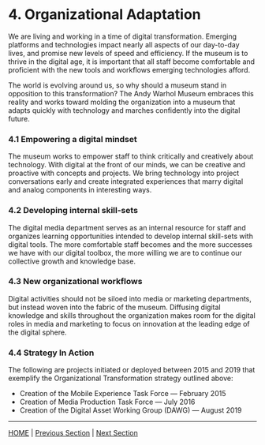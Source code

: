# 4. Organizational Adaptation

We are living and working in a time of digital transformation. Emerging platforms and technologies impact nearly all aspects of our day-to-day lives, and promise new levels of speed and efficiency. If the museum is to thrive in the digital age, it is important that all staff become comfortable and proficient with the new tools and workflows emerging technologies afford.

The world is evolving around us, so why should a museum stand in opposition to this transformation? The Andy Warhol Museum embraces this reality and works toward molding the organization into a museum that adapts quickly with technology and marches confidently into the digital future.

### 4.1 Empowering a digital mindset

The museum works to empower staff to think critically and creatively about technology. With digital at the front of our minds, we can be creative and proactive with concepts and projects. We bring technology into project conversations early and create integrated experiences that marry digital and analog components in interesting ways.

### 4.2 Developing internal skill-sets

The digital media department serves as an internal resource for staff and organizes learning opportunities intended to develop internal skill-sets with digital tools. The more comfortable staff becomes and the more successes we have with our digital toolbox, the more willing we are to continue our collective growth and knowledge base. 

### 4.3 New organizational workflows

Digital activities should not be siloed into media or marketing departments, but instead woven into the fabric of the museum. Diffusing digital knowledge and skills throughout the organization makes room for the digital roles in media and marketing to focus on innovation at the leading edge of the digital sphere.

### 4.4 Strategy In Action

The following are projects initiated or deployed between 2015 and 2019 that exemplify the Organizational Transformation strategy outlined above:

* Creation of the Mobile Experience Task Force — February 2015
* Creation of Media Production Task Force — July 2016
* Creation of the Digital Asset Working Group (DAWG) — August 2019 

-----

[HOME](index.md) | [Previous Section](03_Narratives_and_Access.md) | [Next Section](05_Time_Based_Media.md)
